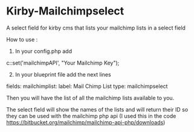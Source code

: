 # Kirby-Mailchimpselect
A select field for kirby cms that lists your mailchimp lists in a select field

How to use :

1) In your config.php add 

c::set('mailchimpAPI', "Your Mailchimp Key");

2) In your blueprint file add the next lines

fields:
  mailchimplist:
    label: Mail Chimp List
    type: mailchimpselect
    
Then you will have the list of all the mailchimp lists available to you.

The select field will show the names of the lists and will return their ID so they can be used with the mailchimp php api (I used this in the code https://bitbucket.org/mailchimp/mailchimp-api-php/downloads)
